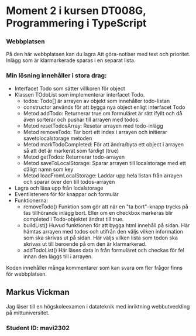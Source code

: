 # Moment 2 i kursen DT008G, Programmering i TypeScript

### Webbplatsen
På den här webbplatsen kan du lagra Att göra-notiser med text och prioritet. Inlägg som är klarmarkerade sparas i en separat lista.

### Min lösning innehåller i stora drag:
* Interfacet Todo som sätter villkoren för object
* Klassen TOdoList som implementerar interfacet Todo.
  * todos: Todo[] är arrayen av objekt som innehåller todo-listan
  * constructor används för att bygga nya object enligt interfacet Todo
  * Metod addTodo: Returnerar true om formuläret är rätt ifyllt och då även sorterar och pushar till arrayen med todos.
  * Metod resetTodosArray: Resetar arrayen med todo-inlägg
  * Metod removeTodo: Tar bort ett index i arrayen och initierar savetolocalstorage metoden
  * Metod markTodoCompleted: För att ändra/byta ett object i arrayen så att det är markerat som färdigt (true) 
  * Metod getTodos: Returnerar todo-arrayen
  * Metod saveToLocalStorage: Sparar arrayen till localstorage med ett dåligt namn som key
  * Metod loadFromLocalStorage: Laddar upp hela listan från arrayen och sparar över den till todos-arrayen
* Lagra och läsa upp från localstorage
* Eventlisteners för för knappar och formulär
* Funktionerna:
  * removeTodo() Funktion som gör att när en "ta bort"-knapp trycks på tas tillhörande inlägg bort. Eller om en checkbox markeras blir completed i Todo-objektet ändrat till true.
  * buildList() Huvud funktionen för att bygga html innehåll på sidan. Här hämtas arrayen med todos och utifrån den väljs vilken information som ska skrivas ut på sidan. Här väljs vilken lista som todon ska skrivas ut till beroende på om den är klarmarkerad.
  * addTodoList() Här läses data in från formuläret och checkas för fel innan den läggs till i arrayen.

Koden innehåller många kommentarer som kan svara om fler frågor finns för webbplatsen. 

## Markus Vickman
Jag läser till en högskoleexamen i datateknik med inriktning webbutveckling på mittuniversitet.

### Student ID: mavi2302
